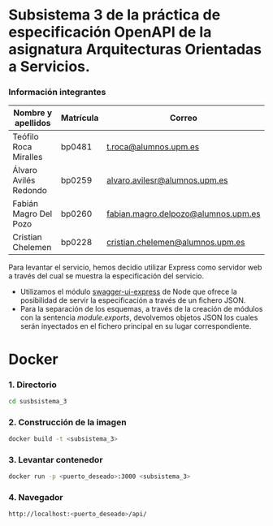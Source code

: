 # Subsistema 3 de la práctica de especificación OpenAPI de la asignatura Arquitecturas Orientadas a Servicios.
### __Información integrantes__

| Nombre y apellidos | Matrícula | Correo |
| ------ | ------ | ------ |
| Teófilo Roca Miralles | bp0481 | t.roca@alumnos.upm.es |
| Álvaro Avilés Redondo | bp0259 | alvaro.avilesr@alumnos.upm.es |
| Fabián Magro Del Pozo | bp0260 | fabian.magro.delpozo@alumnos.upm.es |
| Cristian Chelemen | bp0228 | cristian.chelemen@alumnos.upm.es |

Para levantar el servicio, hemos decidio utilizar Express como servidor web a través del cual se muestra la especificación del servicio.
- Utilizamos el módulo [swagger-ui-express] de Node que ofrece la posibilidad de servir la especificación a través de un fichero JSON.
- Para la separación de los esquemas, a través de la creación de módulos con la sentencia _module.exports_, devolvemos objetos JSON los cuales serán inyectados en el fichero principal en su lugar correspondiente.

# Docker
### 1. Directorio
```bash
cd susbsistema_3
```
### 2. Construcción de la imagen
```bash 
docker build -t <subsistema_3>
```
### 3. Levantar contenedor
```bash
docker run -p <puerto_deseado>:3000 <subsistema_3>
```
### 4. Navegador
```bash
http://localhost:<puerto_deseado>/api/
```
   [swagger-ui-express]: <https://www.npmjs.com/package/swagger-ui-express>
   

